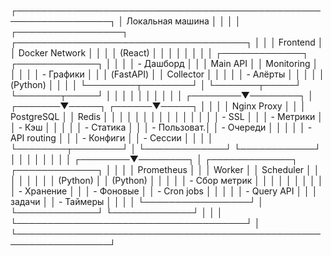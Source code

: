 ┌─────────────────────────────────────────────────────────────────┐
│                    Локальная машина                             │
│                                                                 │
│  ┌─────────────────┐    ┌─────────────────────────────────────┐ │
│  │   Frontend      │    │         Docker Network              │ │
│  │   (React)       │    │                                     │ │
│  │                 │    │  ┌─────────────┐  ┌─────────────┐   │ │
│  │ - Дашборд       │    │  │   Main API  │  │  Monitoring │   │ │
│  │ - Графики       │    │  │  (FastAPI)  │  │  Collector  │   │ │
│  │ - Алёрты        │    │  │             │  │  (Python)   │   │ │
│  └────────┬────────┘    │  └───────┬─────┘  └───────┬─────┘   │ │
│           │              │          │                │         │ │
│  ┌────────▼────────┐     │  ┌───────▼─────┐  ┌──────▼─────┐   │ │
│  │  Nginx Proxy    │     │  │ PostgreSQL │  │   Redis    │   │ │
│  │                 │     │  │             │  │            │   │ │
│  │ - SSL           │     │  │ - Метрики   │  │ - Кэш      │   │ │
│  │ - Статика       │     │  │ - Пользоват.│  │ - Очереди  │   │ │
│  │ - API routing   │     │  │ - Конфиги   │  │ - Сессии   │   │ │
│  └────────┬────────┘     │  └─────────────┘  └────────────┘   │ │
│           │              │                                     │ │
│  ┌────────▼────────┐     │  ┌─────────────┐  ┌─────────────┐   │ │
│  │  Prometheus     │     │  │   Worker    │  │   Scheduler │   │ │
│  │                 │     │  │  (Python)   │  │  (Python)   │   │ │
│  │ - Сбор метрик   │     │  │             │  │             │   │ │
│  │ - Хранение      │     │  │ - Фоновые   │  │ - Cron jobs │   │ │
│  │ - Query API     │     │  │   задачи    │  │ - Таймеры   │   │ │
│  └─────────────────┘     │  └─────────────┘  └─────────────┘   │ │
│                          └─────────────────────────────────────┘ │
└─────────────────────────────────────────────────────────────────┘
